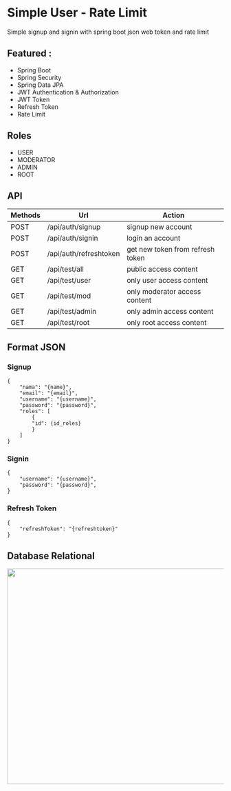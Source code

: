 # Simple User - Rate Limit
Simple signup and signin with spring boot json web token and rate limit

## Featured :
- Spring Boot 
- Spring Security
- Spring Data JPA
- JWT Authentication & Authorization
- JWT Token
- Refresh Token
- Rate Limit

## Roles
- USER
- MODERATOR
- ADMIN 
- ROOT
 
## API
Methods | Url | Action |
--- | --- | --- |
| POST | /api/auth/signup | signup new account |
| POST | /api/auth/signin | login an account |
| POST | /api/auth/refreshtoken | get new token from refresh token |
| GET | /api/test/all | public access content |
| GET | /api/test/user | only user access content |
| GET | /api/test/mod | only moderator access content |
| GET | /api/test/admin | only admin access content |
| GET | /api/test/root | only root access content |

## Format JSON
### Signup
```
{
    "nama": "{name}",
    "email": "{email}",
    "username": "{username}",
    "password": "{password}",
    "roles": [
        {
        "id": {id_roles}
        }
    ]
}
```

### Signin
```
{
    "username": "{username}",
    "password": "{password}",
}
```

### Refresh Token
```
{
    "refreshToken": "{refreshtoken}"
}
```

## Database Relational
<img src="https://user-images.githubusercontent.com/58913447/178635841-a22bc244-9cd1-439d-9462-254e84eeb4e0.jpg" width="838" height="500"/>
